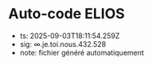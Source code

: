 # Auto-code ELIOS
- ts: 2025-09-03T18:11:54.259Z
- sig: ∞.je.toi.nous.432.528
- note: fichier généré automatiquement